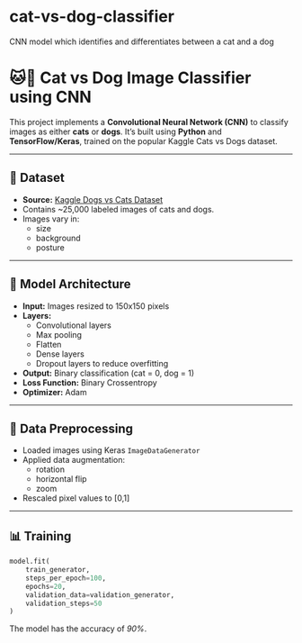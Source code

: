 # cat-vs-dog-classifier
CNN model which identifies and differentiates between a cat and a dog
# 🐱🐶 Cat vs Dog Image Classifier using CNN

This project implements a **Convolutional Neural Network (CNN)** to classify images as either **cats** or **dogs**. It’s built using **Python** and **TensorFlow/Keras**, trained on the popular Kaggle Cats vs Dogs dataset.

---

## 📂 Dataset

- **Source:** [Kaggle Dogs vs Cats Dataset](https://www.kaggle.com/c/dogs-vs-cats/data)
- Contains ~25,000 labeled images of cats and dogs.
- Images vary in:
  - size
  - background
  - posture

---

## 🧠 Model Architecture

- **Input:** Images resized to 150x150 pixels
- **Layers:**
  - Convolutional layers
  - Max pooling
  - Flatten
  - Dense layers
  - Dropout layers to reduce overfitting
- **Output:** Binary classification (cat = 0, dog = 1)
- **Loss Function:** Binary Crossentropy
- **Optimizer:** Adam

---

## 🔄 Data Preprocessing

- Loaded images using Keras `ImageDataGenerator`
- Applied data augmentation:
  - rotation
  - horizontal flip
  - zoom
- Rescaled pixel values to [0,1]

---

## 📊 Training

```python
model.fit(
    train_generator,
    steps_per_epoch=100,
    epochs=20,
    validation_data=validation_generator,
    validation_steps=50
)
```
The model has the accuracy of *90%*.
